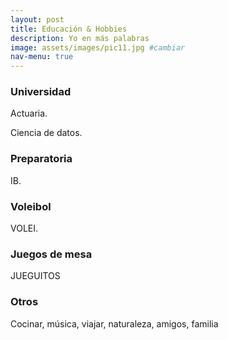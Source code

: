 ```yaml
---
layout: post
title: Educación & Hobbies 
description: Yo en más palabras
image: assets/images/pic11.jpg #cambiar
nav-menu: true
---
```


<h3>Universidad</h3>
<p>Actuaria.</p>
<p>Ciencia de datos.</p>
<h3>Preparatoria</h3>
<p>IB.</p>
<p></p>
<h3>Voleibol</h3>
<p>VOLEI.</p>
<h3>Juegos de mesa</h3>
<p>JUEGUITOS</p>
<h3>Otros</h3>
<p>Cocinar, música, viajar, naturaleza, amigos, familia</p>
